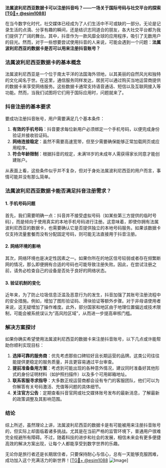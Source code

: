 **法属波利尼西亚数据卡可以注册抖音吗？——一场关于国际号码与社交平台的探索[[TG💪+ @esim1088](https://t.me/s/esim1088)]**

在当今数字化时代，社交媒体已经成为了人们生活中不可或缺的一部分。无论是记录生活的点滴、分享有趣的瞬间，还是结识志同道合的朋友，各大社交平台都为我们提供了广阔的舞台。其中，抖音作为一款风靡全球的应用程序，吸引了无数用户的目光。然而，对于一些想要尝试使用抖音的人来说，可能会遇到一个问题：**法属波利尼西亚的数据卡是否可以用来注册抖音账号？**

### 法属波利尼西亚数据卡的基本概念

法属波利尼西亚是一个位于南太平洋的法国海外领地，以其美丽的自然风光和独特的文化闻名于世。在这里，通信服务同样发达，居民可以通过购买当地运营商提供的数据卡来享受网络服务。这些数据卡通常支持语音通话、短信以及互联网接入等功能。然而，当我们试图将它们用于国际应用时，问题就来了。

### 抖音注册的基本要求

要成功注册抖音账号，用户需要满足几个基本条件：

1. **有效的手机号码**：抖音要求每位新用户必须绑定一个手机号码，以便完成身份验证并接收验证码。
2. **网络连接稳定**：虽然不需要高速宽带，但至少需要确保能够正常加载网页或应用程序。
3. **符合年龄限制**：根据抖音的规定，未满18岁的未成年人需获得家长同意才能创建账户。

从表面上看，这些条件似乎并不复杂，但对于身处法属波利尼西亚的用户而言，事情可能并没有那么简单。

### 法属波利尼西亚数据卡能否满足抖音注册需求？

#### 1. 手机号码问题

首先，我们需要明确一点：抖音并不接受虚拟号码（如某些第三方提供的临时号码），而是倾向于使用真实的本地手机号码进行注册。这意味着，即使你拥有法属波利尼西亚的数据卡，也需要确认它是否提供独立的本地号码服务。如果该数据卡仅支持流量套餐而没有分配固定号码，则可能无法直接用于抖音注册。

#### 2. 网络环境的影响

其次，网络环境也是决定性因素之一。如果你所在的地区信号较弱或者存在频繁断网的情况，那么即便拥有合适的号码也可能导致注册失败。因此，在尝试注册之前，请务必检查自己的设备是否处于良好的网络状态。

#### 3. 验证机制的变化

近年来，为了防止垃圾信息泛滥及恶意行为的发生，抖音加强了其账号注册流程中的安全措施。例如，增加了图形验证码、滑块验证等额外步骤。对于非母语使用者来说，这无疑增加了操作难度。此外，部分国家和地区由于地理位置偏远或技术限制，可能会被系统误认为“高风险区域”，从而进一步提高审核门槛。

### 解决方案探讨

如果你确实希望使用法属波利尼西亚的数据卡来注册抖音账号，以下几点或许能帮助你顺利实现目标：

1. **选择可靠的服务商**：优先考虑那些口碑较好且长期运营的品牌。这类公司往往能提供更稳定的服务质量，并且更容易通过平台审查。
2. **提前准备备用方案**：考虑到可能出现的各种意外情况，建议同时准备好其他形式的身份证明材料（如护照扫描件）以及多个可用邮箱地址。
3. **联系客服寻求指导**：大多数正规运营商都会设有专门的客服团队，他们可以为你解答有关号码激活、充值等问题的具体细节。
4. **关注官方公告**：定期查看抖音官网或社交媒体账号发布的最新消息，了解最新的政策调整及其影响范围。

### 结论

综上所述，虽然理论上讲，法属波利尼西亚的数据卡是有可能被用来注册抖音账号的，但实际上却面临着诸多挑战。尤其是在当前严格的监管环境下，普通用户很难完全规避所有障碍。不过，随着科技的进步和社会的发展，相信未来会有更多便捷高效的解决方案出现，让每个人都能享受到数字世界的乐趣。

无论你是旅行者还是长期居住者，只要保持耐心与信心，总有一天能够克服困难，成功加入这个充满活力的新世界！[[TG💪+ @esim1088](https://t.me/s/esim1088) ![Image](https://i.postimg.cc/4NQfJmqS/Snipaste-2025-05-13-00-14-12.png)]